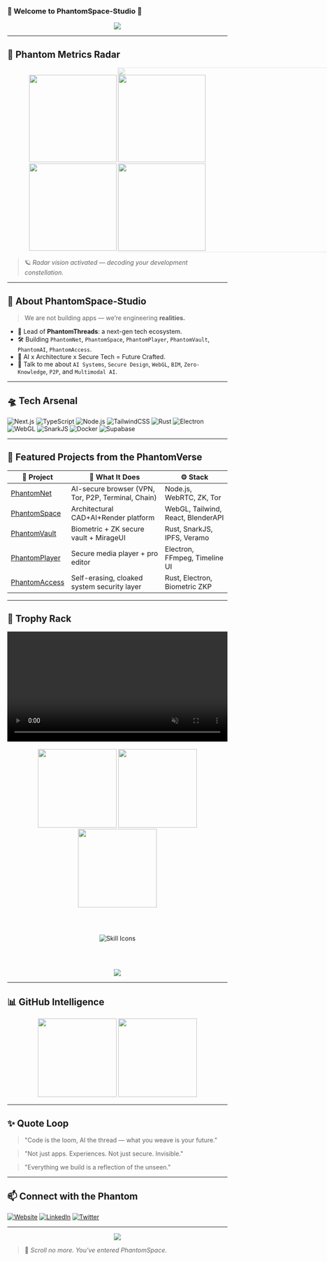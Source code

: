 ### 👾 Welcome to PhantomSpace-Studio 👾

<div align="center">
  <img src="https://readme-typing-svg.demolab.com?font=Fira+Code&pause=1000&color=00F9FF&width=1000&lines=Crafting+the+Future+with+Code%2C+AI%2C+and+Design.;Founder+of+PhantomThreads%3A+The+Tech+Multiverse.;Architecting+Neural+Spaces+and+Secure+Worlds."/>
</div>

---


## 🧿 Phantom Metrics Radar

<div align="center" style="position:relative; z-index:1;">
  <img src="https://phantomthreads.com/assets/parallax-bg.svg" width="100%" style="position:absolute; z-index:-1; opacity:0.4; top:0;" />
  
  <br/>

  <img src="https://github-profile-summary-cards.vercel.app/api/cards/profile-details?username=PhantomSpace-Studio&theme=radical" height="200" />
  
  <img src="https://github-profile-summary-cards.vercel.app/api/cards/productive-time?username=PhantomSpace-Studio&theme=radical&utcOffset=8" height="200" />
  
  <img src="https://github-profile-summary-cards.vercel.app/api/cards/repos-per-language?username=PhantomSpace-Studio&theme=radical" height="200" />
  
  <img src="https://github-profile-summary-cards.vercel.app/api/cards/most-commit-language?username=PhantomSpace-Studio&theme=radical" height="200" />

  <br/>
</div>

> 🪐 *Radar vision activated — decoding your development constellation.*


---

## 🧠 About PhantomSpace-Studio

> We are not building apps — we’re engineering **realities.**

- 🧵 Lead of **PhantomThreads**: a next-gen tech ecosystem.
- 🛠 Building `PhantomNet`, `PhantomSpace`, `PhantomPlayer`, `PhantomVault`, `PhantomAI`, `PhantomAccess`.
- 🧠 AI x Architecture x Secure Tech = Future Crafted.
- 💬 Talk to me about `AI Systems`, `Secure Design`, `WebGL`, `BIM`, `Zero-Knowledge`, `P2P`, and `Multimodal AI`.

---

## 🛸 Tech Arsenal

![Next.js](https://img.shields.io/badge/Next.js-000000?style=for-the-badge&logo=nextdotjs&logoColor=white)
![TypeScript](https://img.shields.io/badge/TypeScript-3178C6?style=for-the-badge&logo=typescript&logoColor=white)
![Node.js](https://img.shields.io/badge/Node.js-339933?style=for-the-badge&logo=nodedotjs&logoColor=white)
![TailwindCSS](https://img.shields.io/badge/TailwindCSS-38B2AC?style=for-the-badge&logo=tailwind-css&logoColor=white)
![Rust](https://img.shields.io/badge/Rust-000000?style=for-the-badge&logo=rust&logoColor=white)
![Electron](https://img.shields.io/badge/Electron-2C2E3B?style=for-the-badge&logo=electron&logoColor=9FEAF9)
![WebGL](https://img.shields.io/badge/WebGL-E34F26?style=for-the-badge&logo=webgl&logoColor=white)
![SnarkJS](https://img.shields.io/badge/ZKP-SnarkJS-purple?style=for-the-badge)
![Docker](https://img.shields.io/badge/Docker-0db7ed?style=for-the-badge&logo=docker&logoColor=white)
![Supabase](https://img.shields.io/badge/Supabase-3ECF8E?style=for-the-badge&logo=supabase&logoColor=white)

---

## 🌌 Featured Projects from the PhantomVerse

| 🧠 Project | 🚀 What It Does | ⚙️ Stack |
|-----------|------------------|------------|
| [PhantomNet](https://github.com/PhantomSpace-Studio/PhantomNet) | AI-secure browser (VPN, Tor, P2P, Terminal, Chain) | Node.js, WebRTC, ZK, Tor |
| [PhantomSpace](https://github.com/PhantomSpace-Studio/PhantomSpace) | Architectural CAD+AI+Render platform | WebGL, Tailwind, React, BlenderAPI |
| [PhantomVault](https://github.com/PhantomSpace-Studio/PhantomVault) | Biometric + ZK secure vault + MirageUI | Rust, SnarkJS, IPFS, Veramo |
| [PhantomPlayer](https://github.com/PhantomSpace-Studio/PhantomPlayer) | Secure media player + pro editor | Electron, FFmpeg, Timeline UI |
| [PhantomAccess](https://github.com/PhantomSpace-Studio/PhantomAccess) | Self-erasing, cloaked system security layer | Rust, Electron, Biometric ZKP |

---

## 🧩 Trophy Rack

<div align="center">
   <video width="100%" autoplay loop muted playsinline>
    <source src="https://phantomthreads.com/assets/trophy-parallax.mp4" type="video/mp4">
    Your browser does not support the video tag.
  </video>
  <br/><br/>
  <img src="https://github-readme-stats.vercel.app/api?username=PhantomSpace-Studio&show_icons=true&theme=tokyonight&hide_border=true&rank_icon=github" height="180"/>
<img src="https://streak-stats.demolab.com/?user=PhantomSpace-Studio&theme=tokyonight&hide_border=true" height="180"/>
<img src="https://github-readme-stats.vercel.app/api/top-langs/?username=PhantomSpace-Studio&layout=compact&theme=tokyonight&hide_border=true" height="180"/>

<br/><br/>

<img src="https://skillicons.dev/icons?i=github,git,vscode,linux,figma,docker,react,nextjs,ts,rust,electron,webgl,threejs&theme=dark" alt="Skill Icons" />

<br/><br/>

<img src="https://capsule-render.vercel.app/api?type=rect&color=gradient&height=100&section=header&text=🔥+Built+Different+🔥&fontSize=30&fontAlignY=35&desc=Award-Worthy+Tech+Craftsmanship&descAlignY=60&fontColor=ffffff"/>

</div>

---

## 📊 GitHub Intelligence

<div align="center">
  <img src="https://github-readme-stats.vercel.app/api?username=PhantomSpace-Studio&show_icons=true&theme=tokyonight&hide_border=true" height="180"/>
  <img src="https://github-readme-stats.vercel.app/api/top-langs/?username=PhantomSpace-Studio&layout=compact&theme=tokyonight&hide_border=true" height="180"/>
</div>

---

## ✨ Quote Loop

> "Code is the loom, AI the thread — what you weave is your future."

> "Not just apps. Experiences. Not just secure. Invisible."

> "Everything we build is a reflection of the unseen."

---

## 📫 Connect with the Phantom

[![Website](https://img.shields.io/badge/Website-PhantomThreads.com-black?style=for-the-badge&logo=google-chrome)](https://phantomthreads.com)
[![LinkedIn](https://img.shields.io/badge/LinkedIn-PhantomStudio-0077B5?style=for-the-badge&logo=linkedin&logoColor=white)](https://linkedin.com/in/phantomstudio)
[![Twitter](https://img.shields.io/badge/Twitter-%40PhantomTechLabs-1DA1F2?style=for-the-badge&logo=twitter&logoColor=white)](https://twitter.com/PhantomTechLabs)

---

<div align="center">
  <img src="https://capsule-render.vercel.app/api?type=waving&color=7F00FF&height=120&section=footer&text=Welcome+to+the+Threaded+Future&fontSize=22&fontColor=ffffff"/>
</div>

> 🌠 *Scroll no more. You've entered PhantomSpace.*
